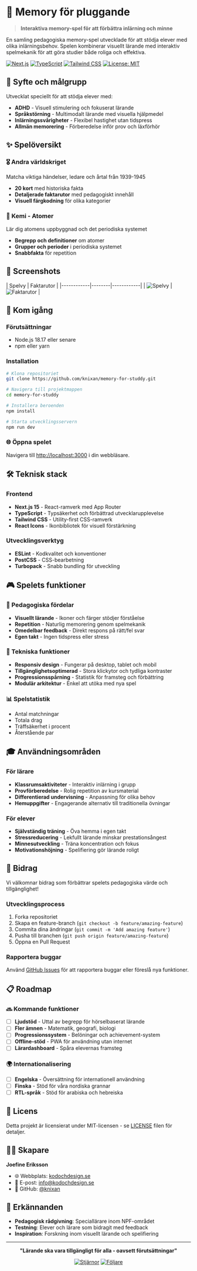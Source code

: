 # 🧠 Memory för pluggande

> **Interaktiva memory-spel för att förbättra inlärning och minne**

En samling pedagogiska memory-spel utvecklade för att stödja elever med olika inlärningsbehov. Spelen kombinerar visuellt lärande med interaktiv spelmekanik för att göra studier både roliga och effektiva.

[![Next.js](https://img.shields.io/badge/Next.js-15-black?style=flat&logo=next.js)](https://nextjs.org/)
[![TypeScript](https://img.shields.io/badge/TypeScript-5.0-blue?style=flat&logo=typescript)](https://www.typescriptlang.org/)
[![Tailwind CSS](https://img.shields.io/badge/Tailwind-3.0-06B6D4?style=flat&logo=tailwindcss)](https://tailwindcss.com/)
[![License: MIT](https://img.shields.io/badge/License-MIT-yellow.svg)](https://opensource.org/licenses/MIT)

## 🎯 Syfte och målgrupp

Utvecklat speciellt för att stödja elever med:
- **ADHD** - Visuell stimulering och fokuserat lärande
- **Språkstörning** - Multimodalt lärande med visuella hjälpmedel
- **Inlärningssvårigheter** - Flexibel hastighet utan tidspress
- **Allmän memorering** - Förberedelse inför prov och läxförhör

## ✨ Spelöversikt

### 🎖️ Andra världskriget
Matcha viktiga händelser, ledare och årtal från 1939-1945
- **20 kort** med historiska fakta
- **Detaljerade faktarutor** med pedagogiskt innehåll
- **Visuell färgkodning** för olika kategorier

### 🧪 Kemi - Atomer
Lär dig atomens uppbyggnad och det periodiska systemet
- **Begrepp och definitioner** om atomer
- **Grupper och perioder** i periodiska systemet
- **Snabbfakta** för repetition

## 📸 Screenshots

| Spelvy | Faktarutor |
|------------|--------|------------|
|  ![Spelvy](./public/screenshots/game-view.png) | ![Faktarutor](./public/screenshots/fact-boxes.png) |

## 🚀 Kom igång

### Förutsättningar
- Node.js 18.17 eller senare
- npm eller yarn

### Installation

```bash
# Klona repositoriet
git clone https://github.com/knixan/memory-for-studdy.git

# Navigera till projektmappen
cd memory-for-studdy

# Installera beroenden
npm install

# Starta utvecklingsservern
npm run dev
```

### 🌐 Öppna spelet
Navigera till [http://localhost:3000](http://localhost:3000) i din webbläsare.

## 🛠️ Teknisk stack

### Frontend
- **Next.js 15** - React-ramverk med App Router
- **TypeScript** - Typsäkerhet och förbättrad utvecklarupplevelse
- **Tailwind CSS** - Utility-first CSS-ramverk
- **React Icons** - Ikonbibliotek för visuell förstärkning

### Utvecklingsverktyg
- **ESLint** - Kodkvalitet och konventioner
- **PostCSS** - CSS-bearbetning
- **Turbopack** - Snabb bundling för utveckling

## 🎮 Spelets funktioner

### 🎯 Pedagogiska fördelar
- **Visuellt lärande** - Ikoner och färger stödjer förståelse
- **Repetition** - Naturlig memorering genom spelmekanik
- **Omedelbar feedback** - Direkt respons på rätt/fel svar
- **Egen takt** - Ingen tidspress eller stress

### 🔧 Tekniska funktioner
- **Responsiv design** - Fungerar på desktop, tablet och mobil
- **Tillgänglighetsoptimerad** - Stora klickytor och tydliga kontraster
- **Progressionsspårning** - Statistik för framsteg och förbättring
- **Modulär arkitektur** - Enkel att utöka med nya spel

### 📊 Spelstatistik
- Antal matchningar
- Totala drag
- Träffsäkerhet i procent
- Återstående par

## 🎓 Användningsområden

### För lärare
- **Klassrumsaktiviteter** - Interaktiv inlärning i grupp
- **Provförberedelse** - Rolig repetition av kursmaterial
- **Differentierad undervisning** - Anpassning för olika behov
- **Hemuppgifter** - Engagerande alternativ till traditionella övningar

### För elever
- **Självständig träning** - Öva hemma i egen takt
- **Stressreducering** - Lekfullt lärande minskar prestationsångest
- **Minnesutveckling** - Träna koncentration och fokus
- **Motivationshöjning** - Spelifiering gör lärande roligt

## 🤝 Bidrag

Vi välkomnar bidrag som förbättrar spelets pedagogiska värde och tillgänglighet!

### Utvecklingsprocess
1. Forka repositoriet
2. Skapa en feature-branch (`git checkout -b feature/amazing-feature`)
3. Commita dina ändringar (`git commit -m 'Add amazing feature'`)
4. Pusha till branchen (`git push origin feature/amazing-feature`)
5. Öppna en Pull Request

### Rapportera buggar
Använd [GitHub Issues](https://github.com/knixan/memory-for-studdy/issues) för att rapportera buggar eller föreslå nya funktioner.

## 📋 Roadmap

### 🔜 Kommande funktioner
- [ ] **Ljudstöd** - Uttal av begrepp för hörselbaserat lärande
- [ ] **Fler ämnen** - Matematik, geografi, biologi
- [ ] **Progressionssystem** - Belöningar och achievement-system
- [ ] **Offline-stöd** - PWA för användning utan internet
- [ ] **Lärardashboard** - Spåra elevernas framsteg

### 🌍 Internationalisering
- [ ] **Engelska** - Översättning för internationell användning
- [ ] **Finska** - Stöd för våra nordiska grannar
- [ ] **RTL-språk** - Stöd för arabiska och hebreiska

## 📄 Licens

Detta projekt är licensierat under MIT-licensen - se [LICENSE](LICENSE) filen för detaljer.

## 👩‍💻 Skapare

**Joefine Eriksson**
- 🌐 Webbplats: [kodochdesign.se](https://kodochdesign.se)
- 📧 E-post: [info@kodochdesign.se](mailto:info@kodochdesign.se)
- 🐙 GitHub: [@knixan](https://github.com/knixan)

## 🙏 Erkännanden

- **Pedagogisk rådgivning**: Speciallärare inom NPF-området
- **Testning**: Elever och lärare som bidragit med feedback
- **Inspiration**: Forskning inom visuellt lärande och spelifiering

---

<div align="center">

**"Lärande ska vara tillgängligt för alla - oavsett förutsättningar"**

[![Stjärnor](https://img.shields.io/github/stars/knixan/memory-for-studdy?style=social)](https://github.com/knixan/memory-for-studdy/stargazers)
[![Följare](https://img.shields.io/github/followers/knixan?style=social)](https://github.com/knixan)

</div>